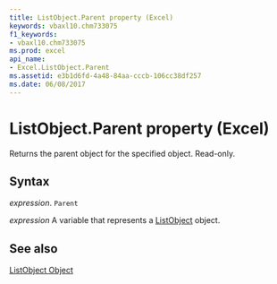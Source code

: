 ```yaml
---
title: ListObject.Parent property (Excel)
keywords: vbaxl10.chm733075
f1_keywords:
- vbaxl10.chm733075
ms.prod: excel
api_name:
- Excel.ListObject.Parent
ms.assetid: e3b1d6fd-4a48-84aa-cccb-106cc38df257
ms.date: 06/08/2017
---
```



# ListObject.Parent property (Excel)

Returns the parent object for the specified object. Read-only.


## Syntax

_expression_. `Parent`

_expression_ A variable that represents a [ListObject](Excel.ListObject.md) object.


## See also


[ListObject Object](Excel.ListObject.md)

